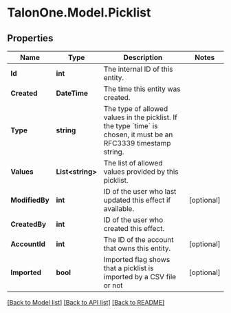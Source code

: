 # TalonOne.Model.Picklist
## Properties

Name | Type | Description | Notes
------------ | ------------- | ------------- | -------------
**Id** | **int** | The internal ID of this entity. | 
**Created** | **DateTime** | The time this entity was created. | 
**Type** | **string** | The type of allowed values in the picklist. If the type &#x60;time&#x60; is chosen, it must be an RFC3339 timestamp string. | 
**Values** | **List&lt;string&gt;** | The list of allowed values provided by this picklist. | 
**ModifiedBy** | **int** | ID of the user who last updated this effect if available. | [optional] 
**CreatedBy** | **int** | ID of the user who created this effect. | 
**AccountId** | **int** | The ID of the account that owns this entity. | [optional] 
**Imported** | **bool** | Imported flag shows that a picklist is imported by a CSV file or not | [optional] 

[[Back to Model list]](../README.md#documentation-for-models) [[Back to API list]](../README.md#documentation-for-api-endpoints) [[Back to README]](../README.md)

